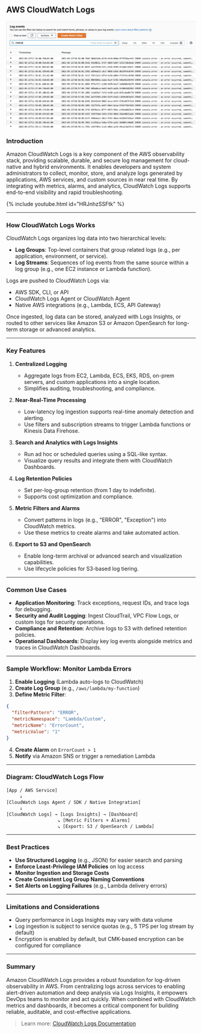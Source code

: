 ## AWS CloudWatch Logs

![alt text](image-2.png)

### Introduction
Amazon CloudWatch Logs is a key component of the AWS observability stack, providing scalable, durable, and secure log management for cloud-native and hybrid environments. It enables developers and system administrators to collect, monitor, store, and analyze logs generated by applications, AWS services, and custom sources in near real time. By integrating with metrics, alarms, and analytics, CloudWatch Logs supports end-to-end visibility and rapid troubleshooting.

{% include youtube.html id="HRJnhzSSFtk" %}

---

### How CloudWatch Logs Works

CloudWatch Logs organizes log data into two hierarchical levels:
- **Log Groups**: Top-level containers that group related logs (e.g., per application, environment, or service).
- **Log Streams**: Sequences of log events from the same source within a log group (e.g., one EC2 instance or Lambda function).

Logs are pushed to CloudWatch Logs via:
- AWS SDK, CLI, or API
- CloudWatch Logs Agent or CloudWatch Agent
- Native AWS integrations (e.g., Lambda, ECS, API Gateway)

Once ingested, log data can be stored, analyzed with Logs Insights, or routed to other services like Amazon S3 or Amazon OpenSearch for long-term storage or advanced analytics.

---

### Key Features

1. **Centralized Logging**
   - Aggregate logs from EC2, Lambda, ECS, EKS, RDS, on-prem servers, and custom applications into a single location.
   - Simplifies auditing, troubleshooting, and compliance.

2. **Near-Real-Time Processing**
   - Low-latency log ingestion supports real-time anomaly detection and alerting.
   - Use filters and subscription streams to trigger Lambda functions or Kinesis Data Firehose.

3. **Search and Analytics with Logs Insights**
   - Run ad hoc or scheduled queries using a SQL-like syntax.
   - Visualize query results and integrate them with CloudWatch Dashboards.

4. **Log Retention Policies**
   - Set per-log-group retention (from 1 day to indefinite).
   - Supports cost optimization and compliance.

5. **Metric Filters and Alarms**
   - Convert patterns in logs (e.g., "ERROR", "Exception") into CloudWatch metrics.
   - Use these metrics to create alarms and take automated action.

6. **Export to S3 and OpenSearch**
   - Enable long-term archival or advanced search and visualization capabilities.
   - Use lifecycle policies for S3-based log tiering.

---

### Common Use Cases

- **Application Monitoring**: Track exceptions, request IDs, and trace logs for debugging.
- **Security and Audit Logging**: Ingest CloudTrail, VPC Flow Logs, or custom logs for security operations.
- **Compliance and Retention**: Archive logs to S3 with defined retention policies.
- **Operational Dashboards**: Display key log events alongside metrics and traces in CloudWatch Dashboards.

---

### Sample Workflow: Monitor Lambda Errors

1. **Enable Logging** (Lambda auto-logs to CloudWatch)
2. **Create Log Group** (e.g., `/aws/lambda/my-function`)
3. **Define Metric Filter**:
```json
{
  "filterPattern": "ERROR",
  "metricNamespace": "Lambda/Custom",
  "metricName": "ErrorCount",
  "metricValue": "1"
}
```
4. **Create Alarm** on `ErrorCount > 1`
5. **Notify** via Amazon SNS or trigger a remediation Lambda

---

### Diagram: CloudWatch Logs Flow

```text
[App / AWS Service]
     ↓
[CloudWatch Logs Agent / SDK / Native Integration]
     ↓
[CloudWatch Logs] → [Logs Insights] → [Dashboard]
                   ↘ [Metric Filters + Alarms]
                   ↘ [Export: S3 / OpenSearch / Lambda]
```

---

### Best Practices

- **Use Structured Logging** (e.g., JSON) for easier search and parsing
- **Enforce Least-Privilege IAM Policies** on log access
- **Monitor Ingestion and Storage Costs**
- **Create Consistent Log Group Naming Conventions**
- **Set Alerts on Logging Failures** (e.g., Lambda delivery errors)

---

### Limitations and Considerations
- Query performance in Logs Insights may vary with data volume
- Log ingestion is subject to service quotas (e.g., 5 TPS per log stream by default)
- Encryption is enabled by default, but CMK-based encryption can be configured for compliance

---

### Summary
Amazon CloudWatch Logs provides a robust foundation for log-driven observability in AWS. From centralizing logs across services to enabling alert-driven automation and deep analysis via Logs Insights, it empowers DevOps teams to monitor and act quickly. When combined with CloudWatch metrics and dashboards, it becomes a critical component for building reliable, auditable, and cost-effective applications.

> Learn more: [CloudWatch Logs Documentation](https://docs.aws.amazon.com/AmazonCloudWatch/latest/logs/WhatIsCloudWatchLogs.html)